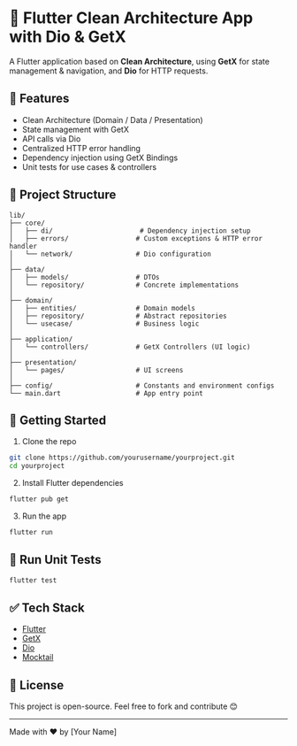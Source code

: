 # 📱 Flutter Clean Architecture App with Dio & GetX

A Flutter application based on **Clean Architecture**, using **GetX** for state management & navigation, and **Dio** for HTTP requests.

## 🔧 Features

- Clean Architecture (Domain / Data / Presentation)
- State management with GetX
- API calls via Dio
- Centralized HTTP error handling
- Dependency injection using GetX Bindings
- Unit tests for use cases & controllers

## 📂 Project Structure

```
lib/
├── core/
│   ├── di/                      # Dependency injection setup
│   ├── errors/                 # Custom exceptions & HTTP error handler
│   └── network/                # Dio configuration
│
├── data/
│   ├── models/                 # DTOs
│   └── repository/             # Concrete implementations
│
├── domain/
│   ├── entities/               # Domain models
│   ├── repository/             # Abstract repositories
│   └── usecase/                # Business logic
│
├── application/
│   └── controllers/            # GetX Controllers (UI logic)
│
├── presentation/
│   └── pages/                  # UI screens
│
├── config/                     # Constants and environment configs
└── main.dart                   # App entry point
```

## 🚀 Getting Started

1. Clone the repo

```bash
git clone https://github.com/yourusername/yourproject.git
cd yourproject
```

2. Install Flutter dependencies

```bash
flutter pub get
```

3. Run the app

```bash
flutter run
```

## 🧪 Run Unit Tests

```bash
flutter test
```

## ✅ Tech Stack

- [Flutter](https://flutter.dev)
- [GetX](https://pub.dev/packages/get)
- [Dio](https://pub.dev/packages/dio)
- [Mocktail](https://pub.dev/packages/mocktail)

## 📄 License

This project is open-source. Feel free to fork and contribute 😊

---

Made with ❤️ by [Your Name]
